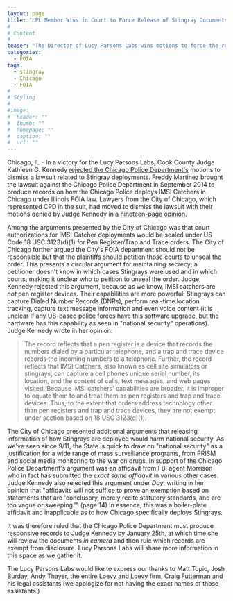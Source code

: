 ```yaml
---
layout: page
title: "LPL Member Wins in Court to Force Release of Stingray Documents"
#
# Content
#
teaser: "The Director of Lucy Parsons Labs wins motions to force the release of documents related to Stingray use in Chicago"
categories:
  - FOIA
tags:
  - stingray
  - Chicago
  - FOIA
#
# Styling
#
#image:
#  header: ""
#  thumb: ""
#  homepage: ""
#  caption: ""
#  url: ""
---
```


Chicago, IL - In a victory for the Lucy Parsons Labs, Cook County Judge Kathleen G. Kennedy [rejected the Chicago Police Department's](http://arstechnica.com/tech-policy/2016/01/chicago-police-must-finally-produce-stingray-records-judge-orders/) motions to dismiss a lawsuit related to Stingray deployments. Freddy Martinez brought the lawsuit against the Chicago Police Department in September 2014 to produce records on how the Chicago Police deploys IMSI Catchers in Chicago under Illinois
FOIA law. Lawyers from the City of Chicago, which represented CPD in the suit, had moved to dismiss the lawsuit with their motions denied by Judge Kennedy in a [nineteen-page opinion](https://www.scribd.com/doc/295163479/CPD-Denied-motion-to-dismiss).

Among the arguments presented by the City of Chicago was that court authorizations for IMSI Catcher deployments would be sealed under US Code 18 USC 3123(d)(1) for Pen Register/Trap and Trace orders. The City of Chicago further argued the City's FOIA department should not be responsible but that the plaintiffs should petition those courts to unseal the order. This presents a circular argument for maintaining secrecy; a petitioner doesn't know in which cases Stingrays were used and in which courts, making it unclear who to petition to unseal the order. Judge Kennedy rejected this argument, because as we know, IMSI catchers are *not* pen register devices. Their capabilities are more powerful: Stingrays can capture Dialed Number Records (DNRs), perform real-time location tracking, capture text message information and even voice content (it is unclear if any US-based police forces have this software upgrade, but the hardware has this capability as seen in "national security" operations). Judge Kennedy wrote in her opinion: 


> The record reflects that a pen register is a device that records the numbers dialed by a particular telephone, and a trap and trace device records the incoming numbers to a telephone. Further, the record reflects that IMSI Catchers, also known as cell site simulators or stingrays, can capture a cell phones unique serial number, its location, and the content of calls, text messages, and web pages visited. Because IMSI catchers’ capabilities are broader, it is improper to equate them to and treat them as pen registers and trap and trace devices. Thus, to the extent that orders address technology other than pen registers and trap and trace devices, they are not exempt under section based on 18 USC 3123(d)(1).

The City of Chicago presented additional arguments that releasing information of how Stingrays are deployed would harm national security. As we've seen since 9/11, the State is quick to draw on "national security" as a justification for a wide range of mass surveillance programs, from PRISM and social media monitoring to the war on drugs. In support of the Chicago Police Department's argument was an affidavit from FBI agent Morrison who in fact has submitted the *exact same affidavit* in various other cases. Judge Kennedy also rejected this argument under *Day*, writing in her opinion that "affidavits will not suffice to prove an exemption based on statements that are 'conclusory, merely recite statutory standards, and are too vague or sweeping.'" (page 14) In essence, this was a boiler-plate affidavit and inapplicable as to how Chicago specifically deploys Stingrays. 

It was therefore ruled that the Chicago Police Department must produce responsive records to Judge Kennedy by January 25th, at which time she will review the documents *in camera* and then rule which records are exempt from disclosure. Lucy Parsons Labs will share more information in this space as we gather it. 

The Lucy Parsons Labs would like to express our thanks to Matt Topic, Josh Burday, Andy Thayer, the entire Loevy and Loevy firm, Craig Futterman and his legal assistants (we apologize for not having the exact names of those assistants.) 

